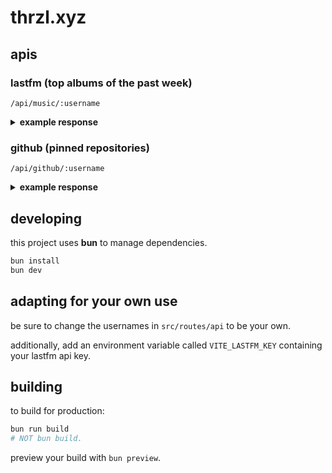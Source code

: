 # thrzl.xyz

## apis
### lastfm (top albums of the past week)
`/api/music/:username`
<details>
<summary><b>example response</b></summary>
<br>

```json
[
    {
        "name": "Graduation",
        "artist": {
            "url": "https://www.last.fm/music/Kanye+West",
            "name": "Kanye West",
            "mbid": ""
        },
        "image": [
            {
                "size": "small", // also has medium, large, extralarge
                "#text": "https://lastfm.freetls.fastly.net/i/u/34s/8ddd1959a2bef460a5149b3e0cf5e18a.png"
            },
            ...
        ],
        "mbid": "06a81817-093d-40f0-aef2-90673fa550ae",
        "url": "https://www.last.fm/music/Kanye+West/Graduation",
        "playcount": "14",
        "@attr": {
            "rank": "1"
        },
    },
  ...
]
```
</details>

### github (pinned repositories)
`/api/github/:username`

<details>
<summary><b>example response</b></summary>
<br>

```json
[
    {
        "full_name": "thrzl/antivanguard",
        "name": "antivanguard",
        "description": "simple tray application to kill valorant vanguard automatically when it's not needed",
        "link": "https://github.com/thrzl/antivanguard",
        "stars": 2,
        "forks": 0,
        "language_color": "#dea584",
        "language": "Rust"
    },
    ...
]
```
</details>

## developing

this project uses **bun** to manage dependencies.

```bash
bun install
bun dev
```

## adapting for your own use
be sure to change the usernames in `src/routes/api` to be your own.

additionally, add an environment variable called `VITE_LASTFM_KEY` containing your lastfm api key.

## building

to build for production:

```bash
bun run build
# NOT bun build.
```

preview your build with `bun preview`.

